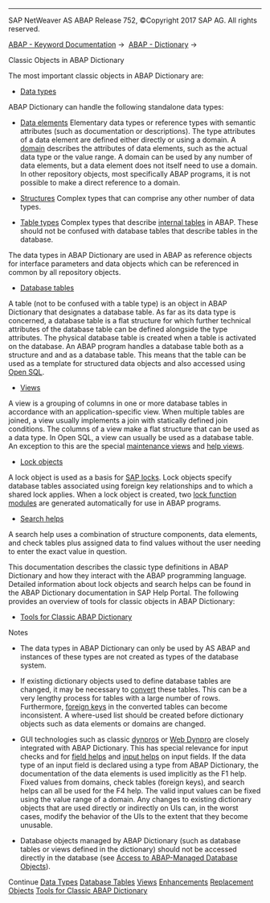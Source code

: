   

* * *

SAP NetWeaver AS ABAP Release 752, ©Copyright 2017 SAP AG. All rights reserved.

[ABAP - Keyword Documentation](https://help.sap.com/doc/abapdocu_752_index_htm/7.52/en-US/abenabap.htm) →  [ABAP - Dictionary](https://help.sap.com/doc/abapdocu_752_index_htm/7.52/en-US/abenabap_dictionary.htm) → 

Classic Objects in ABAP Dictionary

The most important classic objects in ABAP Dictionary are:

-   [Data types](https://help.sap.com/doc/abapdocu_752_index_htm/7.52/en-US/abenddic_data_types.htm)

ABAP Dictionary can handle the following standalone data types:

-   [Data elements](https://help.sap.com/doc/abapdocu_752_index_htm/7.52/en-US/abenddic_data_elements.htm)
    Elementary data types or reference types with semantic attributes (such as documentation or descriptions). The type attributes of a data element are defined either directly or using a domain.
    A [domain](https://help.sap.com/doc/abapdocu_752_index_htm/7.52/en-US/abenddic_domains.htm) describes the attributes of data elements, such as the actual data type or the value range. A domain can be used by any number of data elements, but a data element does not itself need to use a domain. In other repository objects, most specifically ABAP programs, it is not possible to make a direct reference to a domain.

-   [Structures](https://help.sap.com/doc/abapdocu_752_index_htm/7.52/en-US/abenddic_structures.htm)
    Complex types that can comprise any other number of data types.

-   [Table types](https://help.sap.com/doc/abapdocu_752_index_htm/7.52/en-US/abenddic_table_types.htm)
    Complex types that describe [internal tables](https://help.sap.com/doc/abapdocu_752_index_htm/7.52/en-US/abeninternal_table_glosry.htm "Glossary Entry") in ABAP. These should not be confused with database tables that describe tables in the database.

The data types in ABAP Dictionary are used in ABAP as reference objects for interface parameters and data objects which can be referenced in common by all repository objects.

-   [Database tables](https://help.sap.com/doc/abapdocu_752_index_htm/7.52/en-US/abenddic_database_tables.htm)

A table (not to be confused with a table type) is an object in ABAP Dictionary that designates a database table. As far as its data type is concerned, a database table is a flat structure for which further technical attributes of the database table can be defined alongside the type attributes. The physical database table is created when a table is activated on the database. An ABAP program handles a database table both as a structure and and as a database table. This means that the table can be used as a template for structured data objects and also accessed using [Open SQL](https://help.sap.com/doc/abapdocu_752_index_htm/7.52/en-US/abenopen_sql_glosry.htm "Glossary Entry").

-   [Views](https://help.sap.com/doc/abapdocu_752_index_htm/7.52/en-US/abenddic_views.htm)

A view is a grouping of columns in one or more database tables in accordance with an application-specific view. When multiple tables are joined, a view usually implements a join with statically defined join conditions. The columns of a view make a flat structure that can be used as a data type. In Open SQL, a view can usually be used as a database table. An exception to this are the special [maintenance views](https://help.sap.com/doc/abapdocu_752_index_htm/7.52/en-US/abenmaintenance_view_glosry.htm "Glossary Entry") and [help views](https://help.sap.com/doc/abapdocu_752_index_htm/7.52/en-US/abenhelp_view_glosry.htm "Glossary Entry").

-   [Lock objects](https://help.sap.com/doc/abapdocu_752_index_htm/7.52/en-US/abenlock_object_glosry.htm "Glossary Entry")

A lock object is used as a basis for [SAP locks](https://help.sap.com/doc/abapdocu_752_index_htm/7.52/en-US/abensap_lock_glosry.htm "Glossary Entry"). Lock objects specify database tables associated using foreign key relationships and to which a shared lock applies. When a lock object is created, two [lock function modules](https://help.sap.com/doc/abapdocu_752_index_htm/7.52/en-US/abenlock_function_module_glosry.htm "Glossary Entry") are generated automatically for use in ABAP programs.

-   [Search helps](https://help.sap.com/doc/abapdocu_752_index_htm/7.52/en-US/abensearch_help_glosry.htm "Glossary Entry")

A search help uses a combination of structure components, data elements, and check tables plus assigned data to find values without the user needing to enter the exact value in question.

This documentation describes the classic type definitions in ABAP Dictionary and how they interact with the ABAP programming language. Detailed information about lock objects and search helps can be found in the ABAP Dictionary documentation in SAP Help Portal. The following provides an overview of tools for classic objects in ABAP Dictionary:

-   [Tools for Classic ABAP Dictionary](https://help.sap.com/doc/abapdocu_752_index_htm/7.52/en-US/abenddic_tools.htm)

Notes

-   The data types in ABAP Dictionary can only be used by AS ABAP and instances of these types are not created as types of the database system.

-   If existing dictionary objects used to define database tables are changed, it may be necessary to [convert](https://help.sap.com/doc/abapdocu_752_index_htm/7.52/en-US/abenddic_database_tables_conv.htm) these tables. This can be a very lengthy process for tables with a large number of rows. Furthermore, [foreign keys](https://help.sap.com/doc/abapdocu_752_index_htm/7.52/en-US/abenforeign_key_glosry.htm "Glossary Entry") in the converted tables can become inconsistent. A where-used list should be created before dictionary objects such as data elements or domains are changed.

-   GUI technologies such as classic [dynpros](https://help.sap.com/doc/abapdocu_752_index_htm/7.52/en-US/abendynpro_glosry.htm "Glossary Entry") or [Web Dynpro](https://help.sap.com/doc/abapdocu_752_index_htm/7.52/en-US/abenweb_dynpro_glosry.htm "Glossary Entry") are closely integrated with ABAP Dictionary. This has special relevance for input checks and for [field helps](https://help.sap.com/doc/abapdocu_752_index_htm/7.52/en-US/abenfield_help_glosry.htm "Glossary Entry") and [input helps](https://help.sap.com/doc/abapdocu_752_index_htm/7.52/en-US/abeninput_help_glosry.htm "Glossary Entry") on input fields. If the data type of an input field is declared using a type from ABAP Dictionary, the documentation of the data elements is used implicitly as the F1 help. Fixed values from domains, check tables (foreign keys), and search helps can all be used for the F4 help. The valid input values can be fixed using the value range of a domain. Any changes to existing dictionary objects that are used directly or indirectly on UIs can, in the worst cases, modify the behavior of the UIs to the extent that they become unusable.

-   Database objects managed by ABAP Dictionary (such as database tables or views defined in the dictionary) should not be accessed directly in the database (see [Access to ABAP-Managed Database Objects](https://help.sap.com/doc/abapdocu_752_index_htm/7.52/en-US/abendatabase_access_recomm.htm)).

Continue
[Data Types](https://help.sap.com/doc/abapdocu_752_index_htm/7.52/en-US/abenddic_data_types.htm)
[Database Tables](https://help.sap.com/doc/abapdocu_752_index_htm/7.52/en-US/abenddic_database_tables.htm)
[Views](https://help.sap.com/doc/abapdocu_752_index_htm/7.52/en-US/abenddic_views.htm)
[Enhancements](https://help.sap.com/doc/abapdocu_752_index_htm/7.52/en-US/abenddic_enhancements.htm)
[Replacement Objects](https://help.sap.com/doc/abapdocu_752_index_htm/7.52/en-US/abenddic_replacement_objects.htm)
[Tools for Classic ABAP Dictionary](https://help.sap.com/doc/abapdocu_752_index_htm/7.52/en-US/abenddic_tools.htm)
